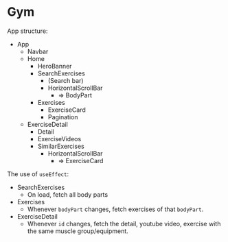 # Gym

App structure:

- App
  - Navbar
  - Home
    - HeroBanner
    - SearchExercises
      - (Search bar)
      - HorizontalScrollBar
        - => BodyPart
    - Exercises
      - ExerciseCard
      - Pagination
  - ExerciseDetail
    - Detail
    - ExerciseVideos
    - SimilarExercises
      - HorizontalScrollBar
        - => ExerciseCard

The use of `useEffect`:

- SearchExercises
  - On load, fetch all body parts
- Exercises
  - Whenever `bodyPart` changes, fetch exercises of that `bodyPart`.
- ExerciseDetail
  - Whenever `id` changes, fetch the detail, youtube video, exercise with the same muscle group/equipment.
